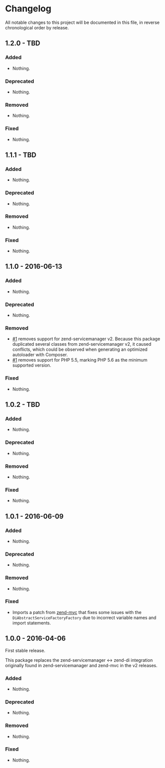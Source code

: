 # Changelog

All notable changes to this project will be documented in this file, in reverse chronological order by release.

## 1.2.0 - TBD

### Added

- Nothing.

### Deprecated

- Nothing.

### Removed

- Nothing.

### Fixed

- Nothing.

## 1.1.1 - TBD

### Added

- Nothing.

### Deprecated

- Nothing.

### Removed

- Nothing.

### Fixed

- Nothing.

## 1.1.0 - 2016-06-13

### Added

- Nothing.

### Deprecated

- Nothing.

### Removed

- [#1](https://github.com/zendframework/zend-servicemanager-di/pull/1) removes
  support for zend-servicemanager v2. Because this package duplicated several
  classes from zend-servicemanager v2, it caused conflicts, which could be
  observed when generating an optimized autoloader with Composer.
- [#1](https://github.com/zendframework/zend-servicemanager-di/pull/1) removes
  support for PHP 5.5, marking PHP 5.6 as the minimum supported version.

### Fixed

- Nothing.

## 1.0.2 - TBD

### Added

- Nothing.

### Deprecated

- Nothing.

### Removed

- Nothing.

### Fixed

- Nothing.

## 1.0.1 - 2016-06-09

### Added

- Nothing.

### Deprecated

- Nothing.

### Removed

- Nothing.

### Fixed

- Imports a patch from [zend-mvc](https://github.com/zendframework/zend-mvc/pull/149)
  that fixes some issues with the `DiAbstractServiceFactoryFactory` due to
  incorrect variable names and import statements.

## 1.0.0 - 2016-04-06

First stable release.

This package replaces the zend-servicemanager <-> zend-di integration originally
found in zend-servicemanager and zend-mvc in the v2 releases.

### Added

- Nothing.

### Deprecated

- Nothing.

### Removed

- Nothing.

### Fixed

- Nothing.
